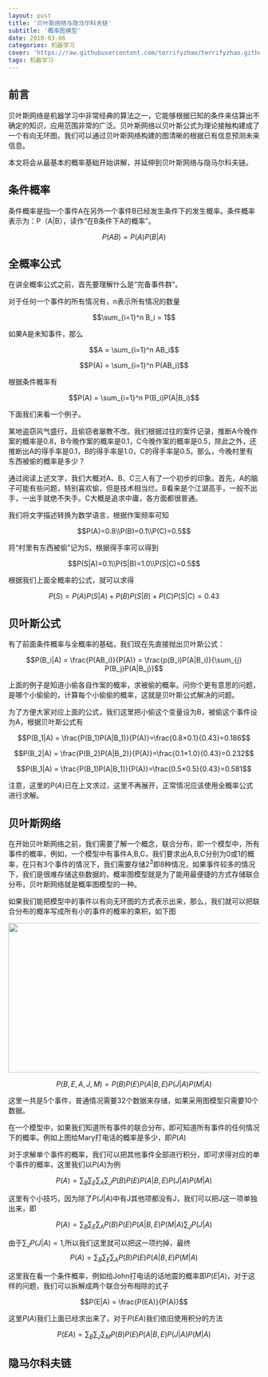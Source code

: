 ```yaml
---
layout: post
title: '贝叶斯网络与隐马尔科夫链'
subtitle: '概率图模型'
date: 2018-03-06
categories: 机器学习
cover: 'https://raw.githubusercontent.com/terrifyzhao/terrifyzhao.github.io/master/assets/img/2018-03-01-SVM/cover.jpeg'
tags: 机器学习
---
```


## 前言
贝叶斯网络是机器学习中非常经典的算法之一，它能够根据已知的条件来估算出不确定的知识，应用范围非常的广泛。贝叶斯网络以贝叶斯公式为理论接触构建成了一个有向无环图，我们可以通过贝叶斯网络构建的图清晰的根据已有信息预测未来信息。

本文将会从最基本的概率基础开始讲解，并延伸到贝叶斯网络与隐马尔科夫链。

## 条件概率

条件概率是指一个事件A在另外一个事件B已经发生条件下的发生概率。条件概率表示为：P（A|B），读作“在B条件下A的概率”。

$$P(AB) = P(A)P(B|A)$$

## 全概率公式

在讲全概率公式之前，首先要理解什么是“完备事件群”。 

对于任何一个事件的所有情况有，n表示所有情况的数量

$$\sum_{i=1}^n B_i = 1$$

如果A是未知事件，那么

$$A = \sum_{i=1}^n AB_i$$

$$P(A) = \sum_{i=1}^n P(AB_i)$$

根据条件概率有

$$P(A) = \sum_{i=1}^n P(B_i)P(A|B_i)$$

下面我们来看一个例子。 

某地盗窃风气盛行，且偷窃者屡教不改。我们根据过往的案件记录，推断A今晚作案的概率是0.8，B今晚作案的概率是0.1，C今晚作案的概率是0.5，除此之外，还推断出A的得手率是0.1，B的得手率是1.0，C的得手率是0.5。那么，今晚村里有东西被偷的概率是多少？ 

通过阅读上述文字，我们大概对A、B、C三人有了一个初步的印象。首先，A的脑子可能有些问题，特别喜欢偷，但是技术相当烂。B看来是个江湖高手，一般不出手，一出手就绝不失手。C大概是追求中庸，各方面都很普通。 

我们将文字描述转换为数学语言，根据作案频率可知 

$$P(A)=0.8\\P(B)=0.1\\P(C)=0.5$$

将“村里有东西被偷”记为S，根据得手率可以得到 

$$P(S|A)=0.1\\P(S|B)=1.0\\P(S|C)=0.5$$

根据我们上面全概率的公式，就可以求得

$$P(S)=P(A)P(S|A)+P(B)P(S|B)+P(C)P(S|C)=0.43$$


## 贝叶斯公式

有了前面条件概率与全概率的基础，我们现在先直接抛出贝叶斯公式： 

$$P(B_i|A) = \frac{P(AB_i)}{P(A)} = \frac{p(B_i)P(A|B_i)}{\sum_{j} P(B_j)P(A|B_j)}$$

上面的例子是知道小偷各自作案的概率，求被偷的概率。问你个更有意思的问题，是哪个小偷偷的，计算每个小偷偷的概率，这就是贝叶斯公式解决的问题。

为了方便大家对应上面的公式，我们这里把小偷这个变量设为B，被偷这个事件设为A，根据贝叶斯公式有

$$P(B_1|A) = \frac{P(B_1)P(A|B_1)}{P(A)}=\frac{0.8×0.1}{0.43}=0.186$$

$$P(B_2|A) = \frac{P(B_2)P(A|B_2)}{P(A)}=\frac{0.1×1.0}{0.43}=0.232$$

$$P(B_1|A) = \frac{P(B_1)P(A|B_1)}{P(A)}=\frac{0.5×0.5}{0.43}=0.581$$

注意，这里的$P(A)$已在上文求过，这里不再展开，正常情况应该使用全概率公式进行求解。

## 贝叶斯网络

在开始贝叶斯网络之前，我们需要了解一个概念，联合分布，即一个模型中，所有事件的概率，例如，一个模型中有事件A,B,C，我们要求出A,B,C分别为0或1的概率，在只有3个事件的情况下，我们需要存储$2^3$即8种情况，如果事件较多的情况下，我们是很难存储这些数据的，概率图模型就是为了能用最便捷的方式存储联合分布，贝叶斯网络就是概率图模型的一种。

如果我们能把模型中的事件以有向无环图的方式表示出来，那么，我们就可以把联合分布的概率写成所有小的事件的概率的乘积，如下图

<img src="https://raw.githubusercontent.com/terrifyzhao/terrifyzhao.github.io/master/assets/img/2018-03-06-%E8%B4%9D%E5%8F%B6%E6%96%AF%E7%BD%91%E7%BB%9C/bayes1.jpg" width="550" height="300"/>

$$P(B,E,A,J,M) = P(B)P(E)P(A|B,E)P(J|A)P(M|A)$$

这里一共是5个事件，普通情况需要32个数据来存储，如果采用图模型只需要10个数据。


在一个模型中，如果我们知道所有事件的联合分布，即可知道所有事件的任何情况下的概率。例如上图给Mary打电话的概率是多少，即$P(A)$

对于求解单个事件的概率，我们可以把其他事件全部进行积分，即可求得对应的单个事件的概率，这里我们以$P(A)$为例

$$P(A) = \sum_B \sum_E \sum_A \sum_J P(B)P(E)P(A|B,E)P(J|A)P(M|A)$$

这里有个小技巧，因为除了$P(J|A)$中有J其他项都没有J，我们可以把J这一项单独出来，即

$$P(A) = \sum_B \sum_E \sum_A  P(B)P(E)P(A|B,E)P(M|A)\sum_J P(J|A)$$

由于$\sum_J P(J|A)=1$,所以我们这里就可以把这一项约掉，最终
$$P(A) = \sum_B \sum_E \sum_A  P(B)P(E)P(A|B,E)P(M|A)$$


这里我在看一个条件概率，例如给John打电话的话地震的概率即$P(E|A)$，对于这样的问题，我们可以拆解成两个联合分布相除的式子

$$P(E|A) = \frac{P(EA)}{P(A)}$$

这里$P(A)$我们上面已经求出来了，对于$P(EA)$我们依旧使用积分的方法

$$P(EA) = \sum_B \sum_J \sum_M P(B)P(E)P(A|B,E)P(J|A)P(M|A)$$

## 隐马尔科夫链


